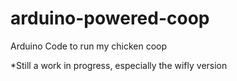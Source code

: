 arduino-powered-coop
====================

Arduino Code to run my chicken coop

*Still a work in progress, especially the wifly version
